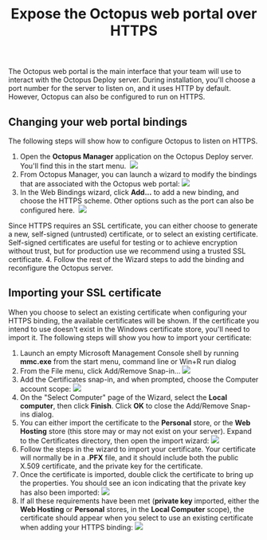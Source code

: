 ﻿---
title: Expose the Octopus web portal over HTTPS
position: 6
---


The Octopus web portal is the main interface that your team will use to interact with the Octopus Deploy server. During installation, you'll choose a port number for the server to listen on, and it uses HTTP by default. However, Octopus can also be configured to run on HTTPS.

## Changing your web portal bindings


The following steps will show how to configure Octopus to listen on HTTPS.

1. Open the **Octopus Manager** application on the Octopus Deploy server. You'll find this in the start menu. 
![](/docs/images/3048148/3278103.png)
2. From Octopus Manager, you can launch a wizard to modify the bindings that are associated with the Octopus web portal:
![](/docs/images/3048148/3278102.png)
3. In the Web Bindings wizard, click **Add...** to add a new binding, and choose the HTTPS scheme. Other options such as the port can also be configured here. 
![](/docs/images/3048148/3278452.png)

Since HTTPS requires an SSL certificate, you can either choose to generate a new, self-signed (untrusted) certificate, or to select an existing certificate. Self-signed certificates are useful for testing or to achieve encryption without trust, but for production use we recommend using a trusted SSL certificate.
4. Follow the rest of the Wizard steps to add the binding and reconfigure the Octopus server.


## Importing your SSL certificate


When you choose to select an existing certificate when configuring your HTTPS binding, the available certificates will be shown. If the certificate you intend to use doesn't exist in the Windows certificate store, you'll need to import it. The following steps will show you how to import your certificate:

1. Launch an empty Microsoft Management Console shell by running **mmc.exe** from the start menu, command line or Win+R run dialog
2. From the File menu, click Add/Remove Snap-in...
![](/docs/images/3048148/3278110.png)
3. Add the Certificates snap-in, and when prompted, choose the Computer account scope:
![](/docs/images/3048148/3278101.png)
4. On the "Select Computer" page of the Wizard, select the **Local computer**, then click **Finish**. Click **OK** to close the Add/Remove Snap-ins dialog.
5. You can either import the certificate to the **Personal** store, or the **Web Hosting** store (this store may or may not exist on your server). Expand to the Certificates directory, then open the import wizard:
![](/docs/images/3048148/3278100.png)
6. Follow the steps in the wizard to import your certificate. Your certificate will normally be in a .**PFX** file, and it should include both the public X.509 certificate, and the private key for the certificate.
7. Once the certificate is imported, double click the certificate to bring up the properties. You should see an icon indicating that the private key has also been imported:
![](/docs/images/3048148/3278099.png)
8. If all these requirements have been met (**private key** imported, either the **Web Hosting** or **Personal** stores, in the **Local Computer** scope), the certificate should appear when you select to use an existing certificate when adding your HTTPS binding:
![](/docs/images/3048148/3278454.png)

